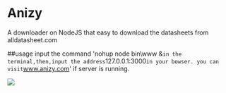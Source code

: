 # Anizy
A downloader on NodeJS that easy to download the datasheets from alldatasheet.com

##usage
input the command 'nohup node bin\www &` in the terminal,then,input the address `127.0.0.1:3000` in your bowser.
you can visit `www.anizy.com' if server is running.

![](http://7xqhly.com1.z0.glb.clouddn.com/anizy-PrtSc.PNG)

